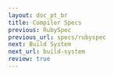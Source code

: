 ```yaml
---
layout: doc_pt_br
title: Compiler Specs
previous: RubySpec
previous_url: specs/rubyspec
next: Build System
next_url: build-system
review: true
---
```

